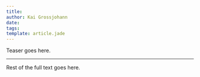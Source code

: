 ```yaml
---
title: 
author: Kai Grossjohann
date: 
tags: 
template: article.jade
---
```


Teaser goes here.

---

Rest of the full text goes here.

